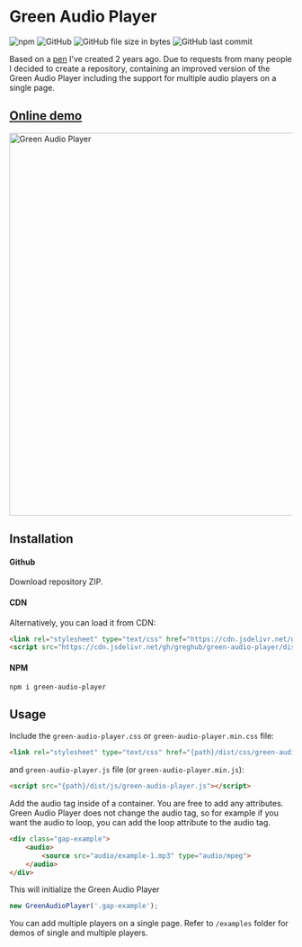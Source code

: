 # Green Audio Player

![npm](https://img.shields.io/npm/v/green-audio-player.svg)
![GitHub](https://img.shields.io/github/license/greghub/green-audio-player.svg)
![GitHub file size in bytes](https://img.shields.io/github/size/greghub/green-audio-player/dist/js/green-audio-player.min.js.svg)
![GitHub last commit](https://img.shields.io/github/last-commit/greghub/green-audio-player.svg)


Based on a [pen](https://codepen.io/gregh/pen/NdVvbm) I've created 2 years ago.
Due to requests from many people I decided to create a repository, 
containing an improved version of the Green Audio Player including the support for multiple audio players on a single page.

## [Online demo](https://codepen.io/gregh/full/NdVvbm)

<img src="https://i.imgur.com/CME3A0L.png" alt="Green Audio Player" width="680">

## Installation

#### Github

Download repository ZIP.

#### CDN

Alternatively, you can load it from CDN:

```html
<link rel="stylesheet" type="text/css" href="https://cdn.jsdelivr.net/gh/greghub/green-audio-player/dist/css/green-audio-player.min.css">
<script src="https://cdn.jsdelivr.net/gh/greghub/green-audio-player/dist/js/green-audio-player.min.js"></script>
```

#### NPM

```
npm i green-audio-player
```

## Usage

Include the `green-audio-player.css` or `green-audio-player.min.css` file:

```html
<link rel="stylesheet" type="text/css" href="{path}/dist/css/green-audio-player.min.css">
```
and `green-audio-player.js` file (or `green-audio-player.min.js`): 
```html
<script src="{path}/dist/js/green-audio-player.js"></script>
```

Add the audio tag inside of a container. You are free to add any attributes.
Green Audio Player does not change the audio tag, so for example if you want the audio to loop,
you can add the loop attribute to the audio tag.

```html
<div class="gap-example">
    <audio>
        <source src="audio/example-1.mp3" type="audio/mpeg">
    </audio>
</div>
```

This will initialize the Green Audio Player
```javascript
new GreenAudioPlayer('.gap-example');
```

You can add multiple players on a single page.
Refer to `/examples` folder for demos of single and multiple players.
